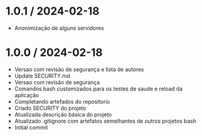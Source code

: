 
1.0.1 / 2024-02-18
==================

  * Anonimização de alguns servidores

1.0.0 / 2024-02-18
==================

  * Versao com revisão de segurança e lista de autores
  * Update SECURITY.md
  * Versao com revisão de segurança
  * Comandos bash customizados para os testes de saude e reload da aplicação
  * Completando artefados do repositorio
  * Criado SECURITY do projeto
  * Atualizada descrição básica do projeto
  * Atualizado .gitignore com artefatos semelhantes de outros projetos bash
  * Initial commit
